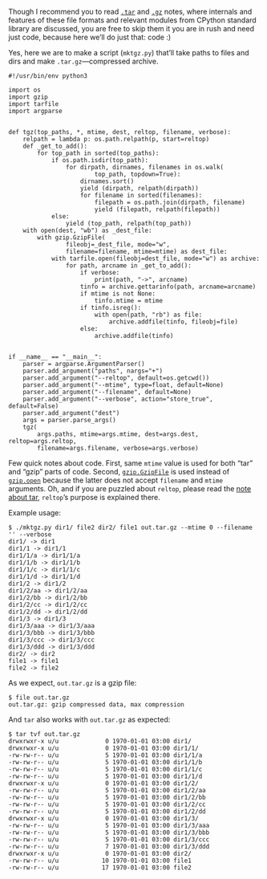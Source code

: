 Though I recommend you to read [`.tar`](/notes/how-to-create-.tar-reproducibly/)
and [`.gz`](/notes/how-to-create-.gz-reproducibly/) notes, where internals and
features of these file formats and relevant modules from CPython standard library
are discussed, you are free to skip them it you are in rush and need just code,
because here we’ll do just that: code :)

Yes, here we are to make a script (`mktgz.py`) that’ll take paths to files
and dirs and make `.tar.gz`—compressed archive.

```
#!/usr/bin/env python3

import os
import gzip
import tarfile
import argparse


def tgz(top_paths, *, mtime, dest, reltop, filename, verbose):
    relpath = lambda p: os.path.relpath(p, start=reltop)
    def _get_to_add():
        for top_path in sorted(top_paths):
            if os.path.isdir(top_path):
                for dirpath, dirnames, filenames in os.walk(
                        top_path, topdown=True):
                    dirnames.sort()
                    yield (dirpath, relpath(dirpath))
                    for filename in sorted(filenames):
                        filepath = os.path.join(dirpath, filename)
                        yield (filepath, relpath(filepath))
            else:
                yield (top_path, relpath(top_path))
    with open(dest, "wb") as _dest_file:
        with gzip.GzipFile(
                fileobj=_dest_file, mode="w",
                filename=filename, mtime=mtime) as dest_file:
            with tarfile.open(fileobj=dest_file, mode="w") as archive:
                for path, arcname in _get_to_add():
                    if verbose:
                        print(path, "->", arcname)
                    tinfo = archive.gettarinfo(path, arcname=arcname)
                    if mtime is not None:
                        tinfo.mtime = mtime
                    if tinfo.isreg():
                        with open(path, "rb") as file:
                            archive.addfile(tinfo, fileobj=file)
                    else:
                        archive.addfile(tinfo)


if __name__ == "__main__":
    parser = argparse.ArgumentParser()
    parser.add_argument("paths", nargs="+")
    parser.add_argument("--reltop", default=os.getcwd())
    parser.add_argument("--mtime", type=float, default=None)
    parser.add_argument("--filename", default=None)
    parser.add_argument("--verbose", action="store_true", default=False)
    parser.add_argument("dest")
    args = parser.parse_args()
    tgz(
        args.paths, mtime=args.mtime, dest=args.dest, reltop=args.reltop,
        filename=args.filename, verbose=args.verbose)
```

Few quick notes about code. First, same `mtime` value is used for both “tar”
and “gzip” parts of code. Second, [`gzip.GzipFile`](https://docs.python.org/3.5/library/gzip.html#gzip.GzipFile)
is used instead of [`gzip.open`](https://docs.python.org/3.5/library/gzip.html#gzip.open)
because the latter does not accept `filename` and `mtime` arguments.
Oh, and if you are puzzled about `reltop`, please read the [note about tar](/notes/how-to-create-.tar-reproducibly/),
`reltop`’s purpose is explained there.


Example usage:

```
$ ./mktgz.py dir1/ file2 dir2/ file1 out.tar.gz --mtime 0 --filename '' --verbose
dir1/ -> dir1
dir1/1 -> dir1/1
dir1/1/a -> dir1/1/a
dir1/1/b -> dir1/1/b
dir1/1/c -> dir1/1/c
dir1/1/d -> dir1/1/d
dir1/2 -> dir1/2
dir1/2/aa -> dir1/2/aa
dir1/2/bb -> dir1/2/bb
dir1/2/cc -> dir1/2/cc
dir1/2/dd -> dir1/2/dd
dir1/3 -> dir1/3
dir1/3/aaa -> dir1/3/aaa
dir1/3/bbb -> dir1/3/bbb
dir1/3/ccc -> dir1/3/ccc
dir1/3/ddd -> dir1/3/ddd
dir2/ -> dir2
file1 -> file1
file2 -> file2
```

As we expect, `out.tar.gz` is a gzip file:

```
$ file out.tar.gz
out.tar.gz: gzip compressed data, max compression
```

And `tar` also works with `out.tar.gz` as expected:

```
$ tar tvf out.tar.gz
drwxrwxr-x u/u             0 1970-01-01 03:00 dir1/
drwxrwxr-x u/u             0 1970-01-01 03:00 dir1/1/
-rw-rw-r-- u/u             5 1970-01-01 03:00 dir1/1/a
-rw-rw-r-- u/u             5 1970-01-01 03:00 dir1/1/b
-rw-rw-r-- u/u             5 1970-01-01 03:00 dir1/1/c
-rw-rw-r-- u/u             5 1970-01-01 03:00 dir1/1/d
drwxrwxr-x u/u             0 1970-01-01 03:00 dir1/2/
-rw-rw-r-- u/u             5 1970-01-01 03:00 dir1/2/aa
-rw-rw-r-- u/u             5 1970-01-01 03:00 dir1/2/bb
-rw-rw-r-- u/u             5 1970-01-01 03:00 dir1/2/cc
-rw-rw-r-- u/u             5 1970-01-01 03:00 dir1/2/dd
drwxrwxr-x u/u             0 1970-01-01 03:00 dir1/3/
-rw-rw-r-- u/u             5 1970-01-01 03:00 dir1/3/aaa
-rw-rw-r-- u/u             5 1970-01-01 03:00 dir1/3/bbb
-rw-rw-r-- u/u             5 1970-01-01 03:00 dir1/3/ccc
-rw-rw-r-- u/u             7 1970-01-01 03:00 dir1/3/ddd
drwxrwxr-x u/u             0 1970-01-01 03:00 dir2/
-rw-rw-r-- u/u            10 1970-01-01 03:00 file1
-rw-rw-r-- u/u            17 1970-01-01 03:00 file2
```
